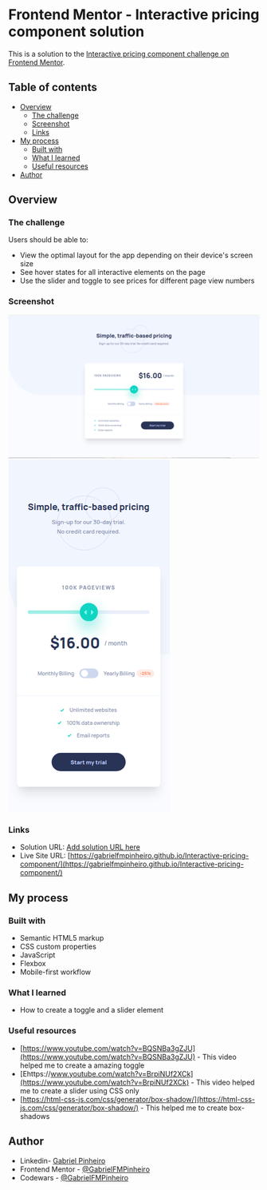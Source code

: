 # Frontend Mentor - Interactive pricing component solution

This is a solution to the [Interactive pricing component challenge on Frontend Mentor](https://www.frontendmentor.io/challenges/interactive-pricing-component-t0m8PIyY8). 

## Table of contents

- [Overview](#overview)
  - [The challenge](#the-challenge)
  - [Screenshot](#screenshot)
  - [Links](#links)
- [My process](#my-process)
  - [Built with](#built-with)
  - [What I learned](#what-i-learned)
  - [Useful resources](#useful-resources)
- [Author](#author)

## Overview

### The challenge

Users should be able to:

- View the optimal layout for the app depending on their device's screen size
- See hover states for all interactive elements on the page
- Use the slider and toggle to see prices for different page view numbers

### Screenshot

![](./design/my_project_desktop.png)
![](./design/my_project_mobile.png)

### Links

- Solution URL: [Add solution URL here](https://your-solution-url.com)
- Live Site URL: [https://gabrielfmpinheiro.github.io/Interactive-pricing-component/](https://gabrielfmpinheiro.github.io/Interactive-pricing-component/)

## My process

### Built with

- Semantic HTML5 markup
- CSS custom properties
- JavaScript
- Flexbox
- Mobile-first workflow

### What I learned

- How to create a toggle and a slider element

### Useful resources

- [https://www.youtube.com/watch?v=BQSNBa3gZJU](https://www.youtube.com/watch?v=BQSNBa3gZJU) - This video helped me to create a amazing toggle
- [Ehttps://www.youtube.com/watch?v=BrpiNUf2XCk](https://www.youtube.com/watch?v=BrpiNUf2XCk) - This video helped me to create a slider using CSS only
- [https://html-css-js.com/css/generator/box-shadow/](https://html-css-js.com/css/generator/box-shadow/) - This helped me to create box-shadows

## Author

- Linkedin- [Gabriel Pinheiro](https://www.linkedin.com/feed/)
- Frontend Mentor - [@GabrielFMPinheiro](https://www.frontendmentor.io/profile/GabrielFMPinheiro)
- Codewars - [@GabrielFMPinheiro](https://www.codewars.com/users/GabrielFMPinheiro)
